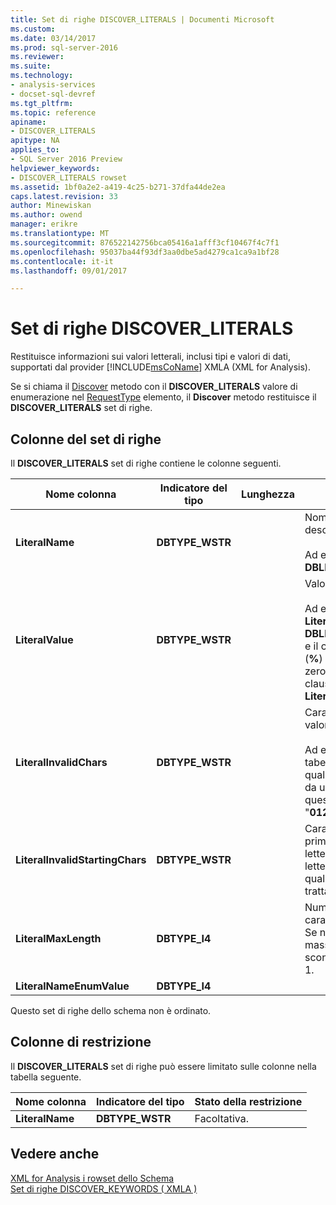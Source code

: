 ```yaml
---
title: Set di righe DISCOVER_LITERALS | Documenti Microsoft
ms.custom: 
ms.date: 03/14/2017
ms.prod: sql-server-2016
ms.reviewer: 
ms.suite: 
ms.technology:
- analysis-services
- docset-sql-devref
ms.tgt_pltfrm: 
ms.topic: reference
apiname:
- DISCOVER_LITERALS
apitype: NA
applies_to:
- SQL Server 2016 Preview
helpviewer_keywords:
- DISCOVER_LITERALS rowset
ms.assetid: 1bf0a2e2-a419-4c25-b271-37dfa44de2ea
caps.latest.revision: 33
author: Minewiskan
ms.author: owend
manager: erikre
ms.translationtype: MT
ms.sourcegitcommit: 876522142756bca05416a1afff3cf10467f4c7f1
ms.openlocfilehash: 95037ba44f93df3aa0dbe5ad4279ca1ca9a1bf28
ms.contentlocale: it-it
ms.lasthandoff: 09/01/2017

---
```

# <a name="discoverliterals-rowset"></a>Set di righe DISCOVER_LITERALS
  Restituisce informazioni sui valori letterali, inclusi tipi e valori di dati, supportati dal provider [!INCLUDE[msCoName](../../../includes/msconame-md.md)] XMLA (XML for Analysis).  
  
 Se si chiama il [Discover](../../../analysis-services/xmla/xml-elements-methods-discover.md) metodo con il **DISCOVER_LITERALS** valore di enumerazione nel [RequestType](../../../analysis-services/xmla/xml-elements-properties/requesttype-element-xmla.md) elemento, il **Discover** metodo restituisce il **DISCOVER_LITERALS** set di righe.  
  
## <a name="rowset-columns"></a>Colonne del set di righe  
 Il **DISCOVER_LITERALS** set di righe contiene le colonne seguenti.  
  
|Nome colonna|Indicatore del tipo|Lunghezza|Description|  
|-----------------|--------------------|------------|-----------------|  
|**LiteralName**|**DBTYPE_WSTR**||Nome del valore letterale descritto nella riga.<br /><br /> Ad esempio: **DBLITERAL_LIKE_PERCENT**|  
|**LiteralValue**|**DBTYPE_WSTR**||Valore letterale effettivo.<br /><br /> Ad esempio, se **LiteralName** è **DBLITERAL_LIKE_PERCENT** e il carattere di percentuale (**%**) consente di ricercare zero o più caratteri in una clausola LIKE, il valore del **LiteralValue** colonna è "**%**".|  
|**LiteralInvalidChars**|**DBTYPE_WSTR**||Caratteri non validi nel valore letterale.<br /><br /> Ad esempio, se i nomi di tabella possono contenere qualsiasi elemento diverso da un carattere numerico, questa stringa è "**0123456789**".|  
|**LiteralInvalidStartingChars**|**DBTYPE_WSTR**||Caratteri non validi come primo carattere del valore letterale. Se il valore letterale può iniziare con qualsiasi carattere valido, si tratta di **null**.|  
|**LiteralMaxLength**|**DBTYPE_I4**||Numero massimo di caratteri nel valore letterale. Se non è presente un valore massimo o tale valore è sconosciuto, il valore sarà –1.|  
|**LiteralNameEnumValue**|**DBTYPE_I4**|||  
  
 Questo set di righe dello schema non è ordinato.  
  
## <a name="restriction-columns"></a>Colonne di restrizione  
 Il **DISCOVER_LITERALS** set di righe può essere limitato sulle colonne nella tabella seguente.  
  
|Nome colonna|Indicatore del tipo|Stato della restrizione|  
|-----------------|--------------------|-----------------------|  
|**LiteralName**|**DBTYPE_WSTR**|Facoltativa.|  
  
## <a name="see-also"></a>Vedere anche  
 [XML for Analysis i rowset dello Schema](../../../analysis-services/schema-rowsets/xml/xml-for-analysis-schema-rowsets.md)   
 [Set di righe DISCOVER_KEYWORDS &#40; XMLA &#41;](../../../analysis-services/schema-rowsets/xml/discover-keywords-rowset-xmla.md)  
  
  
